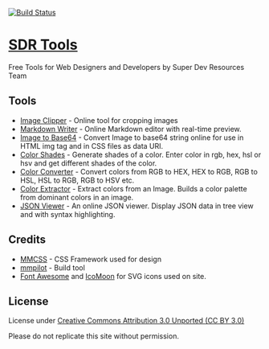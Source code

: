 [![Build Status](https://travis-ci.org/super-dev/SDR-Tools.svg?branch=master)](https://travis-ci.org/super-dev/SDR-Tools)

# [SDR Tools](https://tools.superdevresources.com/)

Free Tools for Web Designers and Developers by Super Dev Resources Team

## Tools

 - [Image Clipper](https://tools.superdevresources.com/image-cropper/) - Online tool for cropping images
 - [Markdown Writer](https://tools.superdevresources.com/markdown-writer/) - Online Markdown editor with real-time preview.
 - [Image to Base64](https://tools.superdevresources.com/base64-image/) - Convert Image to base64 string online for use in HTML img tag and in CSS files as data URI.
 - [Color Shades](https://tools.superdevresources.com/color-shades/) - Generate shades of a color. Enter color in rgb, hex, hsl or hsv and get different shades of the color.
 - [Color Converter](https://tools.superdevresources.com/color-converter/) - Convert colors from RGB to HEX, HEX to RGB, RGB to HSL, HSL to RGB, RGB to HSV etc.
 - [Color Extractor](https://tools.superdevresources.com/color-extractor/) - Extract colors from an Image. Builds a color palette from dominant colors in an image.
 - [JSON Viewer](https://tools.superdevresources.com/json-viewer/) - An online JSON viewer. Display JSON data in tree view and with syntax highlighting.

## Credits

 - [MMCSS](https://mmcss.kunruchcreations.com/) - CSS Framework used for design
 - [mmpilot](https://mmpilot.kunruchcreations.com/) - Build tool
 - [Font Awesome](http://fontawesome.io/) and [IcoMoon](https://icomoon.io/) for SVG icons used on site.

## License

License under [Creative Commons Attribution 3.0 Unported (CC BY 3.0)](https://creativecommons.org/licenses/by/3.0/)

Please do not replicate this site without permission.